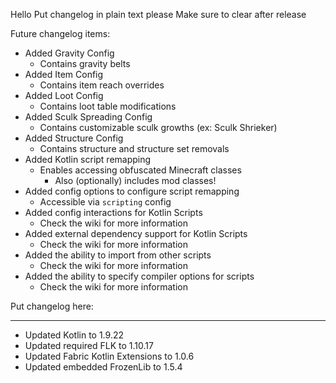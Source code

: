 Hello
Put changelog in plain text please
Make sure to clear after release

Future changelog items:
- Added Gravity Config
  - Contains gravity belts
- Added Item Config
  - Contains item reach overrides
- Added Loot Config
  - Contains loot table modifications
- Added Sculk Spreading Config
  - Contains customizable sculk growths (ex: Sculk Shrieker)
- Added Structure Config
  - Contains structure and structure set removals
- Added Kotlin script remapping
  - Enables accessing obfuscated Minecraft classes
    - Also (optionally) includes mod classes!
- Added config options to configure script remapping
  - Accessible via `scripting` config
- Added config interactions for Kotlin Scripts
  - Check the wiki for more information
- Added external dependency support for Kotlin Scripts
  - Check the wiki for more information
- Added the ability to import from other scripts
  - Check the wiki for more information
- Added the ability to specify compiler options for scripts
  - Check the wiki for more information

Put changelog here:

-----------------
- Updated Kotlin to 1.9.22
- Updated required FLK to 1.10.17
- Updated Fabric Kotlin Extensions to 1.0.6
- Updated embedded FrozenLib to 1.5.4
